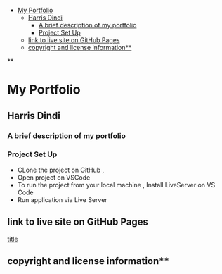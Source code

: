 - [My Portfolio](#my-portfolio)
  - [Harris Dindi](#harris-dindi)
    - [A brief description of my portfolio](#a-brief-description-of-my-portfolio)
    - [Project Set Up](#project-set-up)
  - [link to live site on GitHub Pages](#link-to-live-site-on-github-pages)
  - [copyright and license information**](#copyright-and-license-information)


**
# My Portfolio

## Harris Dindi 

### A brief description of my portfolio 


### Project Set Up

- CLone the  project on GitHub , 
- Open project on VSCode 
- To run the  project from your local machine , Install LiveServer on VS Code 
- Run application via Live Server 


## link to live site on GitHub Pages
[title](https://hdindi.github.io/myPortfolio/)

## copyright and license information**

